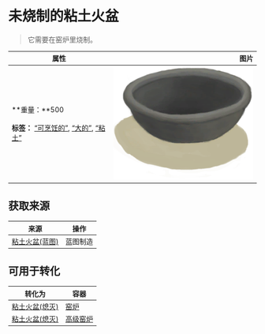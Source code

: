 # 未烧制的粘土火盆  
> 它需要在窑炉里烧制。  
  
  属性  |   图片   
 ----  |  ----:   
 **重量：**500<br><br>**标签：**	[“可烹饪的”](tag_Cookable.md), [“大的”](tag_Large.md), [“粘土”](tag_Clay.md)  |  ![](Sprite/ClayFirePitUnfired.png)   
  
## 获取来源  
来源  |  操作  
----  |  ----  
[粘土火盆(蓝图)](Bp_ClayFirePit.md)  |  蓝图制造  
## 可用于转化  
转化为  |  容器  
----  |  ----  
[粘土火盆(熄灭)](ClayFirePitExtinguished.md)  |  [窑炉](Kiln.md)  
[粘土火盆(熄灭)](ClayFirePitExtinguished.md)  |  [高级窑炉](KilnAdvanced.md)  

